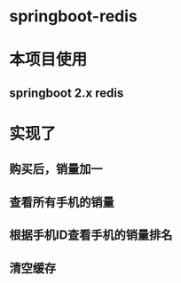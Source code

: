 # springboot-redis
# 本项目使用 
## springboot 2.x   redis
# 实现了 
  ##  购买后，销量加一
  ##  查看所有手机的销量
  ##  根据手机ID查看手机的销量排名
  ##  清空缓存
